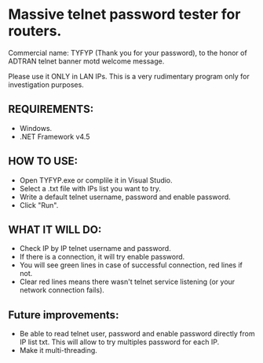 Massive telnet password tester for routers.
============================
Commercial name: TYFYP (Thank you for your password), to the honor of ADTRAN telnet banner motd welcome message.

Please use it ONLY in LAN IPs. This is a very rudimentary program only for investigation purposes.

## REQUIREMENTS:
- Windows.
- .NET Framework v4.5

## HOW TO USE:
- Open TYFYP.exe or complile it in Visual Studio.
- Select a .txt file with IPs list you want to try. 
- Write a default telnet username, password and enable password.
- Click "Run". 

## WHAT IT WILL DO:
- Check IP by IP telnet username and password. 
- If there is a connection, it will try enable password. 
- You will see green lines in case of successful connection, red lines if not.
- Clear red lines means there wasn't telnet service listening (or your network connection fails).

## Future improvements:
- Be able to read telnet user, password and enable password directly from IP list txt. This will allow to try multiples password for each IP.
- Make it multi-threading.
